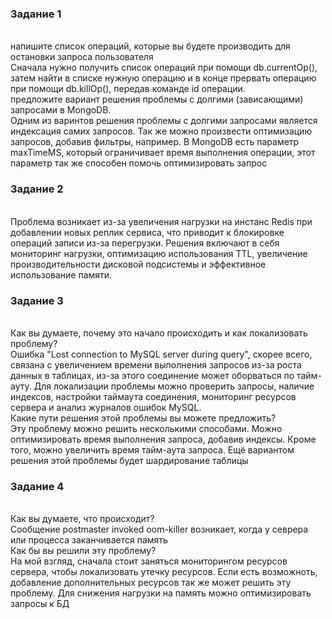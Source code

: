 <h3> Задание 1 </h3>

<br> напишите список операций, которые вы будете производить для остановки запроса пользователя
<br>Сначала нужно получить список операций при помощи db.currentOp(), затем найти в списке нужную операцию и в конце прервать операцию при помощи db.killOp(), передав команде id операции.
<br> предложите вариант решения проблемы с долгими (зависающими) запросами в MongoDB.
<br> Одним из варинтов решения проблемы с долгими запросами является индексация самих запросов. Так же можно произвести оптимизацию запросов, добавив фильтры, например. В MongoDB есть параметр maxTimeMS, который ограничивает время выполнения операции, этот параметр так же способен помочь оптимизировать запрос  

<h3> Задание 2 </h3>

<br> Проблема возникает из-за увеличения нагрузки на инстанс Redis при добавлении новых реплик сервиса, что приводит к блокировке операций записи из-за перегрузки. Решения включают в себя мониторинг нагрузки, оптимизацию использования TTL, увеличение производительности дисковой подсистемы и эффективное использование памяти.

<h3> Задание 3 </h3>
<br>Как вы думаете, почему это начало происходить и как локализовать проблему?
<br> Ошибка "Lost connection to MySQL server during query", скорее всего, связана с увеличением времени выполнения запросов из-за роста данных в таблицах, из-за этого соединение может оборваться по тайм-ауту. Для локализации проблемы можно проверить запросы, наличие индексов, настройки таймаута соединения, мониторинг ресурсов сервера и анализ журналов ошибок MySQL.
<br> Какие пути решения этой проблемы вы можете предложить?
<br> Эту проблему можно решить несколькими способами. Можно оптимизировать время выполнения запроса, добавив индексы. Кроме того, можно увеличить время тайм-аута запроса. Ещё вариантом решения этой проблемы будет шардирование таблицы

<h3> Задание 4 </h3>

<br> Как вы думаете, что происходит?
<br> Сообщение postmaster invoked oom-killer возникает, когда у севрера или процесса заканчивается память 
<br> Как бы вы решили эту проблему?
<br> На мой взгляд, сначала стоит заняться мониторингом ресурсов сервера, чтобы локализовать утечку ресурсов. Если есть возможноть, добавление дополнительных ресурсов так же может решить эту проблему. Для снижения нагрузки на память можно оптимизировать запросы к БД
